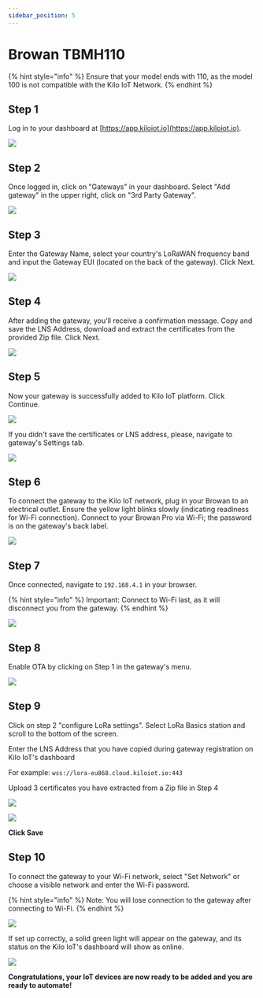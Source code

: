 ```yaml
---
sidebar_position: 5
---
```


# Browan TBMH110

{% hint style="info" %}
Ensure that your model ends with 110, as the model 100 is not compatible with the Kilo IoT Network.
{% endhint %}

## Step 1

Log in to your dashboard at [https://app.kiloiot.io](https://app.kiloiot.io).

![](<../../Dashboard/Adding Gateways to Kilo IoT Network/login.png>)

## Step 2

Once logged in, click on "Gateways" in your dashboard. Select "Add gateway" in the upper right, click on "3rd Party Gateway".

![](<../../Dashboard/Adding Gateways to Kilo IoT Network/add_gateway.png>)

## Step 3

Enter the Gateway Name, select your country's LoRaWAN frequency band and input the Gateway EUI (located on the back of the gateway). Click Next.

![](<../../Dashboard/Adding Gateways to Kilo IoT Network/browan3.png>)

## Step 4

After adding the gateway, you'll receive a confirmation message. Copy and save the LNS Address, download and extract the certificates from the provided Zip file. Click Next.

![](<../../Dashboard/Adding Gateways to Kilo IoT Network/browan4.png>)

## Step 5

Now your gateway is successfully added to Kilo IoT platform. Click Continue.

![](<../../Dashboard/Adding Gateways to Kilo IoT Network/browan5.png>)

If you didn't save the certificates or LNS address, please, navigate to gateway's Settings tab.

![](<../../Dashboard/Adding Gateways to Kilo IoT Network/browan6.png>)

## Step 6

To connect the gateway to the Kilo IoT network, plug in your Browan to an electrical outlet. Ensure the yellow light blinks slowly (indicating readiness for Wi-Fi connection). Connect to your Browan Pro via Wi-Fi; the password is on the gateway's back label.

![](<../../Dashboard/Adding Gateways to Kilo IoT Network/image7.jpg>)

## Step 7

Once connected, navigate to `192.168.4.1` in your browser.&#x20;

{% hint style="info" %}
Important: Connect to Wi-Fi last, as it will disconnect you from the gateway.
{% endhint %}

![](<../../Dashboard/Adding Gateways to Kilo IoT Network/image8.jpg>)

## Step 8

Enable OTA by clicking on Step 1 in the gateway's menu.

![](<../../Dashboard/Adding Gateways to Kilo IoT Network/image9.jpg>)

## Step 9

Click on step 2 "configure LoRa settings". Select LoRa Basics station and scroll to the bottom of the screen.

Enter the LNS Address that you have copied during gateway registration on Kilo IoT's dashboard

For example: `wss://lora-eu868.cloud.kiloiot.io:443`

Upload 3 certificates you have extracted from a Zip file in Step 4

![](<../../Dashboard/Adding Gateways to Kilo IoT Network/image10.jpg>)

![](<../../Dashboard/Adding Gateways to Kilo IoT Network/image11.jpg>)

**Click Save**

## Step 10

To connect the gateway to your Wi-Fi network, select "Set Network" or choose a visible network and enter the Wi-Fi password.&#x20;

{% hint style="info" %}
Note: You will lose connection to the gateway after connecting to Wi-Fi.
{% endhint %}

![](<../../Dashboard/Adding Gateways to Kilo IoT Network/image12.jpg>)

If set up correctly, a solid green light will appear on the gateway, and its status on the Kilo IoT's dashboard will show as online.

![](<../../Dashboard/Adding Gateways to Kilo IoT Network/browan10.png>)

**Congratulations, your IoT devices are now ready to be added and you are ready to automate!**
